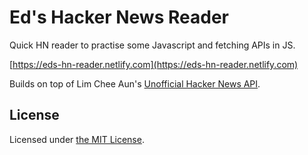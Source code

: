 # Ed's Hacker News Reader

Quick HN reader to practise some Javascript and fetching APIs in JS.

[https://eds-hn-reader.netlify.com](https://eds-hn-reader.netlify.com)

Builds on top of Lim Chee Aun's [Unofficial Hacker News API](https://github.com/cheeaun/node-hnapi/).


## License
Licensed under [the MIT License]().